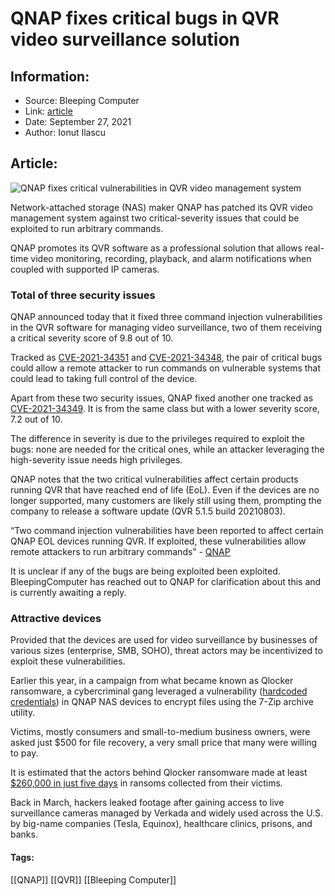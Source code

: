 # QNAP fixes critical bugs in QVR video surveillance solution
### 

## Information:
+ Source: Bleeping Computer
+ Link: [article](https://www.bleepingcomputer.com/news/security/qnap-fixes-critical-bugs-in-qvr-video-surveillance-solution/)
+ Date: September 27, 2021
+ Author: Ionut Ilascu


## Article:
![QNAP fixes critical vulnerabilities in QVR video management system](https://www.bleepstatic.com/content/hl-images/2021/02/17/QNAP-Surveillance-Station.jpg)


Network-attached storage (NAS) maker QNAP has patched its QVR video management system against two critical-severity issues that could be exploited to run arbitrary commands.


QNAP promotes its QVR software as a professional solution that allows real-time video monitoring, recording, playback, and alarm notifications when coupled with supported IP cameras.


### Total of three security issues


QNAP announced today that it fixed three command injection vulnerabilities in the QVR software for managing video surveillance, two of them receiving a critical severity score of 9.8 out of 10.


Tracked as [CVE-2021-34351](https://nvd.nist.gov/vuln/detail/CVE-2021-34351) and [CVE-2021-34348](https://nvd.nist.gov/vuln/detail/CVE-2021-34348), the pair of critical bugs could allow a remote attacker to run commands on vulnerable systems that could lead to taking full control of the device.


Apart from these two security issues, QNAP fixed another one tracked as [CVE-2021-34349](https://nvd.nist.gov/vuln/detail/CVE-2021-34349). It is from the same class but with a lower severity score, 7.2 out of 10.


The difference in severity is due to the privileges required to exploit the bugs: none are needed for the critical ones, while an attacker leveraging the high-severity issue needs high privileges.


QNAP notes that the two critical vulnerabilities affect certain products running QVR that have reached end of life (EoL). Even if the devices are no longer supported, many customers are likely still using them, prompting the company to release a software update (QVR 5.1.5 build 20210803).



“Two command injection vulnerabilities have been reported to affect certain QNAP EOL devices running QVR. If exploited, these vulnerabilities allow remote attackers to run arbitrary commands” - [QNAP](https://www.qnap.com/en/security-advisory/QSA-21-35)



It is unclear if any of the bugs are being exploited been exploited. BleepingComputer has reached out to QNAP for clarification about this and is currently awaiting a reply.


### Attractive devices


Provided that the devices are used for video surveillance by businesses of various sizes (enterprise, SMB, SOHO), threat actors may be incentivized to exploit these vulnerabilities.


Earlier this year, in a campaign from what became known as Qlocker ransomware, a cybercriminal gang leveraged a vulnerability ([hardcoded credentials](https://www.bleepingcomputer.com/news/security/qnap-removes-backdoor-account-in-nas-backup-disaster-recovery-app/)) in QNAP NAS devices to encrypt files using the 7-Zip archive utility.


Victims, mostly consumers and small-to-medium business owners, were asked just $500 for file recovery, a very small price that many were willing to pay.


It is estimated that the actors behind Qlocker ransomware made at least [$260,000 in just five days](https://www.bleepingcomputer.com/news/security/a-ransomware-gang-made-260-000-in-5-days-using-the-7zip-utility/) in ransoms collected from their victims.


Back in March, hackers leaked footage after gaining access to live surveillance cameras managed by Verkada and widely used across the U.S. by big-name companies (Tesla, Equinox), healthcare clinics, prisons, and banks.




#### Tags:
[[QNAP]] [[QVR]] [[Bleeping Computer]]
